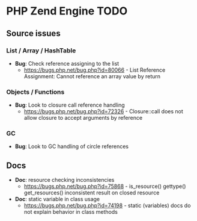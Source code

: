 # PHP Zend Engine TODO

## Source issues

### List / Array / HashTable

- **Bug**: Check reference assigning to the list
  - https://bugs.php.net/bug.php?id=80066 - List Reference Assignment: Cannot reference an array value by return

### Objects / Functions

- **Bug**: Look to closure call reference handling
  - https://bugs.php.net/bug.php?id=72326 - Closure::call does not allow closure to accept arguments by reference

### GC

- **Bug**: Look to GC handling of circle references


## Docs

- **Doc**: resource checking inconsistencies
  - https://bugs.php.net/bug.php?id=75868 - is_resource() gettype() get_resources() inconsistent result on closed resource
- **Doc**: static variable in class usage
  - https://bugs.php.net/bug.php?id=74198 - static (variables) docs do not explain behavior in class methods
